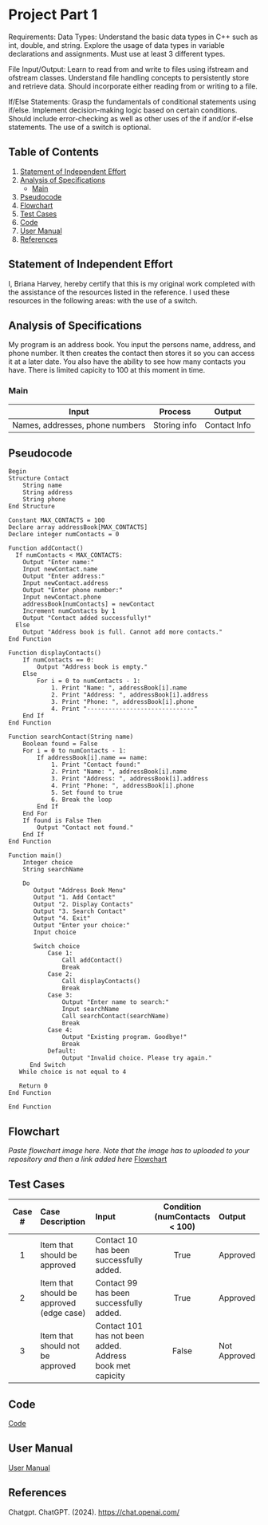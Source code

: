 # Project Part 1

Requirements:
Data Types:
Understand the basic data types in C++ such as int, double, and string.
Explore the usage of data types in variable declarations and assignments.
Must use at least 3 different types.

File Input/Output:
Learn to read from and write to files using ifstream and ofstream classes.
Understand file handling concepts to persistently store and retrieve data.
Should incorporate either reading from or writing to a file.

If/Else Statements:
Grasp the fundamentals of conditional statements using if/else.
Implement decision-making logic based on certain conditions.
Should include error-checking as well as other uses of the if and/or if-else statements.
The use of a switch is optional.

## Table of Contents
1. [Statement of Independent Effort](#statement-of-independent-effort)
1. [Analysis of Specifications](#analysis-of-specifications)
    - [Main](#main)
1. [Pseudocode](#pseudocode)
1. [Flowchart](#flowchart)
1. [Test Cases](#test-cases)
1. [Code](#code)
1. [User Manual](#user-guide)
1. [References](#references)

## Statement of Independent Effort

I, Briana Harvey, hereby certify that this is my original work completed with the assistance of the resources listed in the reference. I used these resources in the following areas: with the use of a switch.


## Analysis of Specifications

My program is an address book. You input the persons name, address, and phone number. It then creates the contact then stores it so you can access it at a later date. You also have the ability to see how many contacts you have. There is limited capicity to 100 at this moment in time.

### Main


| Input                              | Process          | Output           |
| ---------------------------------- | ---------------- | ---------------- |
| Names, addresses, phone numbers    | Storing info     | Contact Info     |


## Pseudocode

```text=
Begin
Structure Contact
    String name
    String address
    String phone
End Structure

Constant MAX_CONTACTS = 100
Declare array addressBook[MAX_CONTACTS]
Declare integer numContacts = 0

Function addContact()
  If numContacts < MAX_CONTACTS:
    Output "Enter name:"
    Input newContact.name
    Output "Enter address:"
    Input newContact.address
    Output "Enter phone number:"
    Input newContact.phone
    addressBook[numContacts] = newContact
    Increment numContacts by 1
    Output "Contact added successfully!"
  Else
    Output "Address book is full. Cannot add more contacts."
End Function

Function displayContacts()
    If numContacts == 0:
        Output "Address book is empty."
    Else
        For i = 0 to numContacts - 1:
            1. Print "Name: ", addressBook[i].name
            2. Print "Address: ", addressBook[i].address
            3. Print "Phone: ", addressBook[i].phone
            4. Print "------------------------------"
    End If
End Function

Function searchContact(String name)
    Boolean found = False
    For i = 0 to numContacts - 1:
        If addressBook[i].name == name:
            1. Print "Contact found:"
            2. Print "Name: ", addressBook[i].name
            3. Print "Address: ", addressBook[i].address
            4. Print "Phone: ", addressBook[i].phone
            5. Set found to true
            6. Break the loop
        End If
    End For
    If found is False Then
        Output "Contact not found."
    End If
End Function

Function main()
    Integer choice
    String searchName

    Do
       Output "Address Book Menu"
       Output "1. Add Contact"
       Output "2. Display Contacts"
       Output "3. Search Contact"
       Output "4. Exit"
       Output "Enter your choice:"
       Input choice

       Switch choice
           Case 1:
               Call addContact()
               Break
           Case 2:
               Call displayContacts()
               Break
           Case 3:
               Output "Enter name to search:"
               Input searchName
               Call searchContact(searchName)
               Break
           Case 4:
               Output "Existing program. Goodbye!"
               Break
           Default:
               Output "Invalid choice. Please try again."
      End Switch
   While choice is not equal to 4

   Return 0
End Function

End Function
```

## Flowchart

_Paste flowchart image here. Note that the image has to uploaded to your repository and then a link added here_
[Flowchart](addressbook.drawio)

[//]: <> (The syntax to add an image can be found here - https://www.markdownguide.org/basic-syntax/#images-1)

## Test Cases


|Case #|Case Description|Input|Condition (numContacts < 100)|Output|
|:---:|:---|:---|:---:|:---|
|1|Item that should be approved|Contact 10 has been successfully added.|True |Approved|
|2|Item that should be approved (edge case)|Contact 99 has been successfully added. |True|Approved|
|3|Item that should not be approved|Contact 101 has not been added. Address book met capicity|False| Not Approved|


## Code

[Code](addressbook.cpp)

## User Manual

[User Manual](GUIDE.md) <br/>

## References

Chatgpt. ChatGPT. (2024). https://chat.openai.com/
